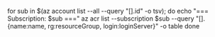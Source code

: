 for sub in $(az account list --all --query "[].id" -o tsv); do
  echo "=== Subscription: $sub ==="
  az acr list --subscription $sub --query "[].{name:name, rg:resourceGroup, login:loginServer}" -o table
done